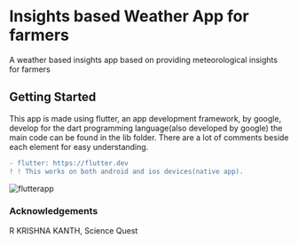 # Insights based Weather App for farmers

A weather based insights app based on providing meteorological insights for farmers 

## Getting Started

This app is made using flutter, an app development framework, by google, develop for the dart programming language(also developed by google)
the main code can be found in the lib folder. There are a lot of comments beside each element for easy understanding.

```diff
- flutter: https://flutter.dev
! ! This works on both android and ios devices(native app).
```

![flutterapp](https://cms-assets.tutsplus.com/uploads/users/362/posts/31624/preview_image/flutter1.jpg?raw=true "Title")

### Acknowledgements
R KRISHNA KANTH, Science Quest
